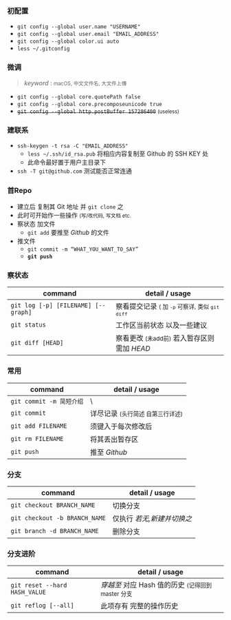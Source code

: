 
### 初配置
- ```git config --global user.name "USERNAME"```
- ```git config --global user.email "EMAIL_ADDRESS"```
- ```git config --global color.ui auto```
- ```less ~/.gitconfig```

### 微调 
> *keyword* : <small>macOS, 中文文件名, 大文件上傳</small>

- ```git config --global core.quotePath false``` 
- ```git config --global core.precomposeunicode true```
- <del>```git config --global http.postBuffer 157286400```</del> <small>(useless)</small>

### 建联系
- ```ssh-keygen -t rsa -C "EMAIL_ADDRESS"```
	- ```less ~/.ssh/id_rsa.pub``` 将相应内容复制至 Github 的 SSH KEY 处
	- 此命令最好置于用户主目录下
- ```ssh -T git@github.com``` 测试能否正常连通

### 首Repo
- 建立后 复制其 Git 地址 并 ```git clone``` 之 
- 此时可开始作一些操作 <small>(写/改代码, 写文档 etc.</small>
- 察状态 加文件
	- ```git add``` 要推至 *Github* 的文件
- 推文件
	- ```git commit -m “WHAT_YOU_WANT_TO_SAY”```
	- **```git push```**

### 察状态

| command | detail / usage |
|---|---|
| ```git log [-p] [FILENAME] [--graph] ``` | 察看提交记录 <small>( 加 `-p` 可察详, 类似 ```git diff```</small> |
| ```git status``` | 工作区当前状态 以及一些建议 |
| ```git diff [HEAD]``` | 察看更改 <small>(未add前)</small> 若入暂存区则需加 *HEAD* |

### 常用

| command | detail / usage |
|---|---|
| ```git commit -m 简短介绍```  | \ |
| ```git commit``` | 详尽记录 <small>(头行简述 自第三行详述)</small> |
| ```git add FILENAME``` | 须键入于每次修改后 |
| ```git rm FILENAME``` | 将其丢出暂存区 |
| ```git push``` | 推至 *Github* |

### 分支

| command | detail / usage |
|---|---|
| ```git checkout BRANCH_NAME``` | 切换分支 |
| ```git checkout -b BRANCH_NAME``` | 仅执行 *若无,新建并切换之* |
| ```git branch -d BRANCH_NAME``` | 删除分支 |

### 分支进阶

| command | detail / usage |
|---|---|
| ```git reset --hard HASH_VALUE``` | *穿越至* 对应 Hash 值的历史 <small>(记得回到 master 分支</small> |
| ```git reflog [--all]``` | 此项存有 完整的操作历史 |
